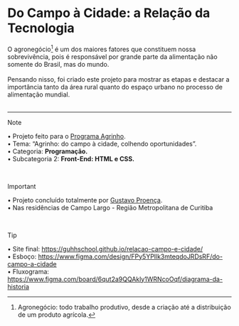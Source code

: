 # Do Campo à Cidade: a Relação da Tecnologia
O agronegócio[^1] é um dos maiores fatores que constituem nossa sobrevivência, pois é responsável por grande parte da alimentação não somente do Brasil, mas do mundo.</br></br>
Pensando nisso, foi criado este projeto para mostrar as etapas e destacar a importância tanto da área rural quanto do espaço urbano no processo de alimentação mundial.</br></br>

<hr>

> [!NOTE]
> • Projeto feito para o [Programa Agrinho](https://www.sistemafaep.org.br/agrinho/). </br>
> • Tema: “Agrinho: do campo à cidade, colhendo oportunidades”.</br>
> • Categoria: **Programação.** </br>
> • Subcategoria 2: **Front-End: HTML e CSS.**</br>
</br>

> [!IMPORTANT]
> • Projeto concluído totalmente por [Gustavo Proença](https://github.com/GuhhSchool). </br>
> • Nas residências de Campo Largo - Região Metropolitana de Curitiba
</br>

> [!TIP]
> • Site final: https://guhhschool.github.io/relacao-campo-e-cidade/ </br>
> • Esboço: https://www.figma.com/design/FPy5YPllk3mteqdoJRDsRF/do-campo-a-cidade </br>
> • Fluxograma: https://www.figma.com/board/6qut2a9QQAkly1WRNcoOqf/diagrama-da-historia </br>
[^1]: Agronegócio: todo trabalho produtivo, desde a criação até a distribuição de um produto agrícola.
